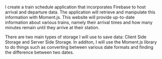 I create a train schedule application that incorporates Firebase to host arrival and departure data. The application will retrieve and manipulate this information with Moment.js. This website will provide up-to-date information about various trains, namely their arrival times and how many minutes remain until they arrive at their station.

There are two main types of storage I will use to save data: Client Side Storage and Server Side Storage. In additon, I will  use the Moment.js library to do things such as converting between various date formats and finding the difference between two dates.